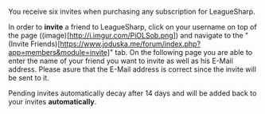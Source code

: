 You receive six invites when purchasing any subscription for LeagueSharp.

In order to **invite** a friend to LeagueSharp, click on your username on top of the page ((image)[http://i.imgur.com/PiOLSob.png]) and navigate to the "(Invite Friends)[https://www.joduska.me/forum/index.php?app=members&module=invite]" tab. On the following page you are able to enter the name of your friend you want to invite as well as his E-Mail address. Please asure that the E-Mail address is correct since the invite will be sent to it.

Pending invites automatically decay after 14 days and will be added back to your invites **automatically**.